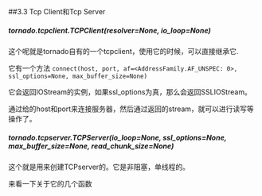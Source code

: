 ##3.3 Tcp Client和Tcp Server

##### tornado.tcpclient.TCPClient(resolver=None, io_loop=None)
这个呢就是tornado自有的一个tcpclient，使用它的时候，可以直接继承它.

它有一个方法
```connect(host, port, af=<AddressFamily.AF_UNSPEC: 0>, ssl_options=None, max_buffer_size=None)```

它会返回IOStream的实例，如果ssl_options为真，那么会返回SSLIOStream。

通过给的host和port来连接服务器，然后通过返回的stream，就可以进行读写等操作了。


##### tornado.tcpserver.TCPServer(io_loop=None, ssl_options=None, max_buffer_size=None, read_chunk_size=None)

这个就是用来创建TCPserver的。它是非阻塞，单线程的。

来看一下关于它的几个函数